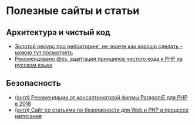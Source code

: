 # Полезные сайты и статьи

## Архитектура и чистый код

* [Золотой ресурс про рефакторинг, не знаете как хорошо сделать - можно тут посмотреть](https://refactoring.guru/ru)
* [Рекомендовано @es, адаптация принципов чистого кода к PHP на русском языке](https://github.com/peter-gribanov/clean-code-php)

## Безопасность

* [(англ) Рекомендации от консалтиноговой фирмы ParagonIE для PHP в 2018](https://paragonie.com/blog/2017/12/2018-guide-building-secure-php-software)
* [(англ) Сайт со статьями по безопасности для Web и PHP в процессе написания](http://phpsecurity.readthedocs.io/en/latest/)
